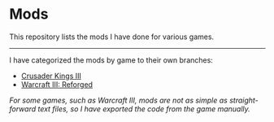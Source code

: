 # Mods
This repository lists the mods I have done for various games.

---

I have categorized the mods by game to their own branches:
- [Crusader Kings III](https://github.com/SamuKrsma/Mods/tree/Crusader-Kings-III)
- [Warcraft III: Reforged](https://github.com/SamuKrsma/Mods/tree/Warcraft-III)

_For some games, such as Warcraft III, mods are not as simple as straight-forward text files, so I have exported the code from the game manually._

